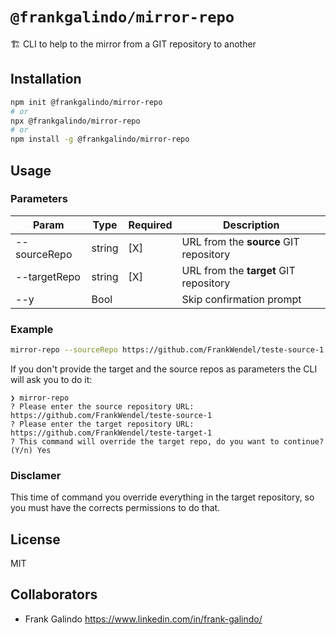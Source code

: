 # `@frankgalindo/mirror-repo`

🏗 CLI to help to the mirror from a GIT repository to another

## Installation

```bash
npm init @frankgalindo/mirror-repo
# or
npx @frankgalindo/mirror-repo
# or
npm install -g @frankgalindo/mirror-repo
```
## Usage

### Parameters

| Param        | Type   | Required | Description                            |
|--------------|--------|----------|----------------------------------------|
| --sourceRepo | string |    [X]   | URL from the **source** GIT repository |
| --targetRepo | string |    [X]   | URL from the **target** GIT repository |
| --y          | Bool   |          | Skip confirmation prompt               |


### Example

```bash
mirror-repo --sourceRepo https://github.com/FrankWendel/teste-source-1 --targetRepo https://github.com/FrankWendel/teste-target-1
```

If you don't provide the target and the source repos as parameters the CLI will ask you to do it:
```
❯ mirror-repo
? Please enter the source repository URL: https://github.com/FrankWendel/teste-source-1
? Please enter the target repository URL: https://github.com/FrankWendel/teste-target-1
? This command will override the target repo, do you want to continue? (Y/n) Yes
```

### Disclamer 
This time of command you override everything in the target repository, so you must have the corrects permissions to do that.

## License

MIT

## Collaborators

- Frank Galindo <https://www.linkedin.com/in/frank-galindo/>